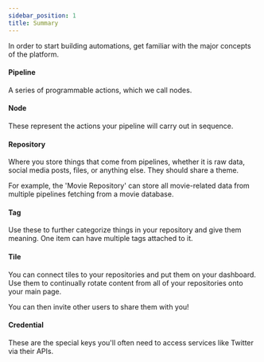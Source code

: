 ```yaml
---
sidebar_position: 1
title: Summary
---
```


In order to start building automations, get familiar with the major concepts of the platform.


#### Pipeline

A series of programmable actions, which we call nodes.


#### Node


These represent the actions your pipeline will carry out in sequence.

#### Repository

Where you store things that come from pipelines, whether it is raw data, social media posts, files, or anything else. They should share a theme.

For example, the 'Movie Repository' can store all movie-related data from multiple pipelines fetching from a movie database.


#### Tag

Use these to further categorize things in your repository and give them meaning. One item can have multiple tags attached to it.

#### Tile

You can connect tiles to your repositories and put them on your dashboard. Use them to continually rotate content from all of your repositories onto your main page.

You can then invite other users to share them with you!

#### Credential 

These are the special keys you'll often need to access services like Twitter via their APIs.